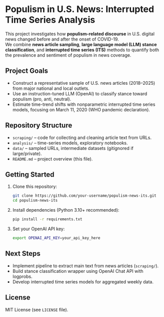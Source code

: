 # Populism in U.S. News: Interrupted Time Series Analysis

This project investigates how **populism-related discourse** in U.S. digital news changed before and after the onset of COVID-19.  
We combine **news article sampling**, **large language model (LLM) stance classification**, and **interrupted time series (ITS)** methods to quantify both the prevalence and sentiment of populism in news coverage.

## Project Goals
- Construct a representative sample of U.S. news articles (2018–2025) from major national and local outlets.
- Use an instruction-tuned LLM (OpenAI) to classify stance toward populism (pro, anti, neutral).
- Estimate time-trend shifts with nonparametric interrupted time series models, focusing on March 11, 2020 (WHO pandemic declaration).

## Repository Structure
- `scraping/` – code for collecting and cleaning article text from URLs.
- `analysis/` – time-series models, exploratory notebooks.
- `data/` – sampled URLs, intermediate datasets (gitignored if large/private).
- `README.md` – project overview (this file).

## Getting Started
1. Clone this repository:
   ```bash
   git clone https://github.com/your-username/populism-news-its.git
   cd populism-news-its
   ```
2. Install dependencies (Python 3.10+ recommended):
   ```bash
   pip install -r requirements.txt
   ```
3. Set your OpenAI API key:
   ```bash
   export OPENAI_API_KEY=your_api_key_here
   ```

## Next Steps
- Implement pipeline to extract main text from news articles (`scraping/`).
- Build stance classification wrapper using OpenAI Chat API with logprobs.
- Develop interrupted time series models for aggregated weekly data.

## License
MIT License (see `LICENSE` file).
